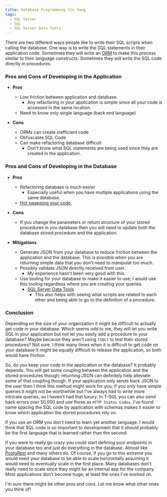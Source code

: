 ```yaml
---
title: Database Programming Yin Yang
tags:
  - SQL Server
  - SQL
  - SQL Server Data Tools
---
```


There are two different ways people like to write their SQL scripts when calling
the database. One way is to write the SQL statements in their application code.
Sometimes they will write an
[ORM](https://en.wikipedia.org/wiki/Object-relational_mapping) to make this
process similar to their language constructs. Sometimes they will write the SQL
code directly in procedures.

### Pros and Cons of Developing in the Application

- **Pros**
    - Low friction between application and database.
        - Any refactoring in your application is simple since all your code is
          accessed in the same location.
    - Need to know only single language (back end language)

- **Cons**
    - ORMs can create inefficient code
    - Obfuscates SQL Code
    - Can make refactoring database difficult
        - Don't know what SQL statements are being used since they are created
          in the application.

### Pros and Cons of Developing in the Database

- **Pros**
    - Refactoring database is much easier
        - Especially useful when you have multiple applications using the same
          database.
    - [Hot swapping your code.](https://en.wikipedia.org/wiki/Hot_swapping)

- **Cons**
    - If you change the parameters or return structure of your stored procedures
      in you database then you will need to update both the database stored
      procedure and the application.

- **Mitigations**
    - Generate JSON from your database to reduce friction between the
      application and the database. This is possible when you are returning
      simple data that you don't need to manipulat too much.
    - Possibly validate JSON directly received from user.
        - My experience hasn't been very good with this.
    - Use tooling for your database to make it easier to use; I would use this
      tooling regardless where you are creating your queries.
        - [SQL Server Data
          Tools](https://docs.microsoft.com/en-us/sql/ssdt/download-sql-server-data-tools-ssdt)
            - This also helps with seeing what scripts are related to each other
              and being able to go to the definition of a procedure.

### Conclusion

Depending on the size of your organization it might be difficult to actually get
code in your database. Which seems odd to me, they will let you write SQL in
your application but not let you easily add a procedure to your database? Maybe
because they aren't using `tSQLt` to test their stored procedures? Not sure. I
think many times when it is difficult to get code on your database it might be
equally difficult to release the application, so both would have friction.

So, do you keep your code in the application or the database? It probably
depends. You will get some coupling between the application and the stored
procedures though; returning JSON can definitely help alleviate some of that
coupling though. If your application only sends back JSON to the user then I
think this method might work for you; if you only have simple queries it might
not be worthwhile but I've always had to write more intricate queries, so I
haven't had that luxury. In T-SQL you can also send back errors over 50,000 and
use those as `HTTP Status Codes`. I've found name spacing the SQL code by
application with schemas makes it easier to know which application the stored
procedures rely on.

If you use an ORM you don't need to learn yet another language. I would think
that SQL code is so important to development that it should probably be the
first language that is learned rather than the second.

If you were to really go crazy you could start defining your endpoints in your
database too and just do everything in the database. Almost like
[PostgRest](https://postgrest.com/en/v0.4/) and many others do. Of course, if
you go to this extreme you would need your database to be able to scale
horizontally assuming it would need to eventually scale in the first place. Many
databases don't really need to scale since they might be an internal app for the
company. Most applications don't become huge, at least the ones I've worked on.

I'm sure there might be other pros and cons. Let me know what other ones you
think of!

